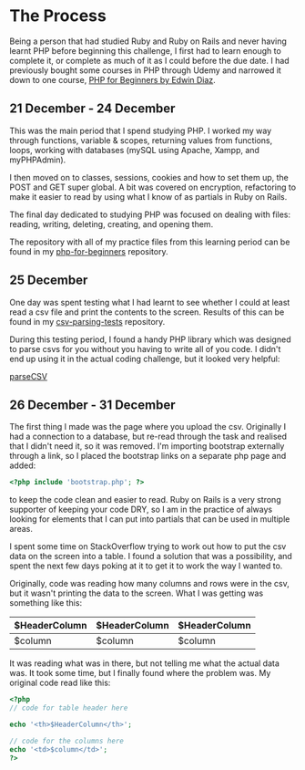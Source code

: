 # The Process

Being a person that had studied Ruby and Ruby on Rails and never having learnt PHP before beginning this challenge, I first had to learn enough to complete it, or complete as much of it as I could before the due date. I had previously bought some courses in PHP through Udemy and narrowed it down to one course, [PHP for Beginners by Edwin Diaz](https://www.udemy.com/php-for-complete-beginners-includes-msql-object-oriented/learn/v4/overview).

## 21 December - 24 December

This was the main period that I spend studying PHP. I worked my way through functions, variable & scopes, returning values from functions, loops, working with databases (mySQL using Apache, Xampp, and myPHPAdmin).

I then moved on to classes, sessions, cookies and how to set them up, the POST and GET super global. A bit was covered on encryption, refactoring to make it easier to read by using what I know of as partials in Ruby on Rails.

The final day dedicated to studying PHP was focused on dealing with files: reading, writing, deleting, creating, and opening them.

The repository with all of my practice files from this learning period can be found in my [php-for-beginners](https://github.com/Sheena-Marie/php-for-beginners) repository.

## 25 December

One day was spent testing what I had learnt to see whether I could at least read a csv file and print the contents to the screen. Results of this can be found in my [csv-parsing-tests](https://github.com/Sheena-Marie/csv_parsing_tests) repository.

During this testing period, I found a handy PHP library which was designed to parse csvs for you without you having to write all of you code. I didn't end up using it in the actual coding challenge, but it looked very helpful:

[parseCSV](https://github.com/parsecsv/parsecsv-for-php)

## 26 December - 31 December

The first thing I made was the page where you upload the csv. Originally I had a connection to a database, but re-read through the task and realised that I didn't need it, so it was removed. I'm importing bootstrap externally through a link, so I placed the bootstrap links on a separate php page and added:
```php
<?php include 'bootstrap.php'; ?>
```
to keep the code clean and easier to read. Ruby on Rails is a very strong supporter of keeping your code DRY, so I am in the practice of always looking for elements that I can put into partials that can be used in multiple areas.

I spent some time on StackOverflow trying to work out how to put the csv data on the screen into a table. I found a solution that was a possibility, and spent the next few days poking at it to get it to work the way I wanted to.

Originally, code was reading how many columns and rows were in the csv, but it wasn't printing the data to the screen. What I was getting was something like this:

| $HeaderColumn    | $HeaderColumn    | $HeaderColumn  |
| :------------    | :------------    | :-----------   |
| $column          | $column          | $column        |

It was reading what was in there, but not telling me what the actual data was. It took some time, but I finally found where the problem was. My original code read like this:
```php
<?php
// code for table header here  

echo '<th>$HeaderColumn</th>';

// code for the columns here
echo '<td>$column</td>';
?>
```

